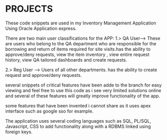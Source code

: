# PROJECTS

These code snippets are used in my Inventory Management Application Using Oracle Application express.

There are two main user classifications for the APP:
1.> QA User--> These are users who belong to the QA department who are responsible for the borrowing and return of items required for site visits.has the ability to approve/deny requests, view the item inventory , view entire request history, view QA tailored dashboards and create requests.

2.> Reg User --> Users of all other departments. has the ability to create request and approve/deny requests.


several snippets of critical features have been adde to the branch for easy viewing and feel free to use this code as i see very limited solutions online and several of these features will greatly improve functionality of the app.

some features that have been invented i cannot share as it uses apex interface such as google sso for example.

The application uses several coding languages such as SQL, PL/SQL, Javascript, CSS to add functionality along with a RDBMS linked using foreign keys.

